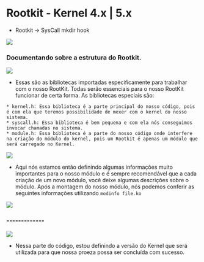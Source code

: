 # Rootkit - Kernel 4.x | 5.x
  
   * Rootkit -> SysCall mkdir hook

  <img src="https://imgur.com/NH5w62K.png" />
  
  
  <h3>Documentando sobre a estrutura do Rootkit.</h3>
  
  <img src="https://imgur.com/5RtnDhT.png" />
  
   * Essas são as bibliotecas importadas especificamente para trabalhar com o nosso RootKit. Todas serão essenciais para o nosso RootKit funcionar de certa forma. As bibliotecas especiais são:
   
    * kernel.h: Essa biblioteca é a parte principal do nosso código, pois é com ela que teremos possibilidade de mexer com o kernel do nosso sistema.
    * syscall.h: Essa biblioteca é bem pequena e com ela nós conseguimos invocar chamadas no sistema.
    * module.h: Essa biblioteca é a parte do nosso código onde interfere na criação do módulo do kernel, pois um Rootkit é apenas um módulo que será carregado no Kernel.

  <img src="https://imgur.com/m8TVLvA.png" />
  
   * Aqui nós estamos então definindo algumas informações muito importantes para o nosso módulo e é sempre recomendável que a cada criação de um novo módulo, você deixe algumas descrições sobre o módulo. Após a montagem do nosso módulo, nós podemos conferir as seguintes informações utilizando <code>modinfo file.ko</code>
   
   <img src="https://imgur.com/aHYfTn5.png">
   
   <h3>-------------</h3>
   
   <img src="https://imgur.com/Udh4jqH.png" />
   
  * Nessa parte do código, estou definindo a versão do Kernel que será utilizada para que nossa proeza possa ser concluída com sucesso.
